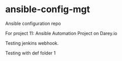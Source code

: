 # ansible-config-mgt
Ansible configuration repo

For project 11: Ansible Automation Project on Darey.io

Testing jenkins webhook.

Testing with def folder 1











